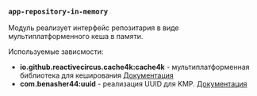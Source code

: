 ### `app-repository-in-memory`


Модуль реализует интерфейс репозитария в виде мультиплатформенного кеша в памяти.

Используемые зависмости:
- **io.github.reactivecircus.cache4k:cache4k** - мультиплатформенная библиотека для кеширования [Документация](https://github.com/ReactiveCircus/cache4k)
- **com.benasher44:uuid** - реализация UUID для KMP. [Документация](https://github.com/benasher44/uuid)
